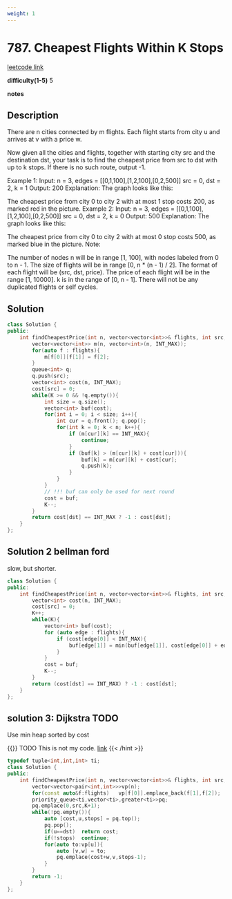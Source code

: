 ```yaml
---
weight: 1
---
```

# 787. Cheapest Flights Within K Stops

[leetcode link](https://leetcode.com/problems/cheapest-flights-within-k-stops/)

**difficulty(1-5)**
5

**notes**   


## Description

There are n cities connected by m flights. Each flight starts from city u and arrives at v with a price w.

Now given all the cities and flights, together with starting city src and the destination dst, your task is to find the cheapest price from src to dst with up to k stops. If there is no such route, output -1.

Example 1:
Input: 
n = 3, edges = [[0,1,100],[1,2,100],[0,2,500]]
src = 0, dst = 2, k = 1
Output: 200
Explanation: 
The graph looks like this:


The cheapest price from city 0 to city 2 with at most 1 stop costs 200, as marked red in the picture.
Example 2:
Input: 
n = 3, edges = [[0,1,100],[1,2,100],[0,2,500]]
src = 0, dst = 2, k = 0
Output: 500
Explanation: 
The graph looks like this:


The cheapest price from city 0 to city 2 with at most 0 stop costs 500, as marked blue in the picture.
Note:

The number of nodes n will be in range [1, 100], with nodes labeled from 0 to n - 1.
The size of flights will be in range [0, n * (n - 1) / 2].
The format of each flight will be (src, dst, price).
The price of each flight will be in the range [1, 10000].
k is in the range of [0, n - 1].
There will not be any duplicated flights or self cycles.

## Solution

```c++
class Solution {
public:
    int findCheapestPrice(int n, vector<vector<int>>& flights, int src, int dst, int K) {
        vector<vector<int>> m(n, vector<int>(n, INT_MAX));
        for(auto f : flights){
            m[f[0]][f[1]] = f[2];
        }
        queue<int> q;
        q.push(src);
        vector<int> cost(n, INT_MAX);
        cost[src] = 0;
        while(K >= 0 && !q.empty()){
            int size = q.size();
            vector<int> buf(cost);
            for(int i = 0; i < size; i++){
                int cur = q.front(); q.pop();
                for(int k = 0; k < n; k++){
                    if (m[cur][k] == INT_MAX){
                        continue;
                    }
                    if (buf[k] > (m[cur][k] + cost[cur])){
                        buf[k] = m[cur][k] + cost[cur];
                        q.push(k);
                    }
                }
            }
            // !!! buf can only be used for next round
            cost = buf;
            K--;
        }
        return cost[dst] == INT_MAX ? -1 : cost[dst];
    }
};
```

## Solution 2 bellman ford

slow, but shorter.

```c++
class Solution {
public:
    int findCheapestPrice(int n, vector<vector<int>>& flights, int src, int dst, int K) {
        vector<int> cost(n, INT_MAX);
        cost[src] = 0;
        K++;
        while(K){
            vector<int> buf(cost);
            for (auto edge : flights){
                if (cost[edge[0]] < INT_MAX){
                    buf[edge[1]] = min(buf[edge[1]], cost[edge[0]] + edge[2]);
                }
            }
            cost = buf;
            K--;
        }
        return (cost[dst] == INT_MAX) ? -1 : cost[dst];
    }
};
```

## solution 3: Dijkstra TODO 

Use min heap sorted by cost

{{<hint info >}} TODO
This is not my code.
[link](https://leetcode.com/problems/cheapest-flights-within-k-stops/discuss/115541/JavaPython-Priority-Queue-Solution)
{{< /hint >}}

```c++
typedef tuple<int,int,int> ti;
class Solution {
public:
    int findCheapestPrice(int n, vector<vector<int>>& flights, int src, int dst, int K) {
        vector<vector<pair<int,int>>>vp(n);
        for(const auto&f:flights)   vp[f[0]].emplace_back(f[1],f[2]);
        priority_queue<ti,vector<ti>,greater<ti>>pq;
        pq.emplace(0,src,K+1);
        while(!pq.empty()){
            auto [cost,u,stops] = pq.top();
            pq.pop();
            if(u==dst)  return cost;
            if(!stops)  continue;
            for(auto to:vp[u]){
                auto [v,w] = to;
                pq.emplace(cost+w,v,stops-1);
            }
        }
        return -1;
    }
};
```